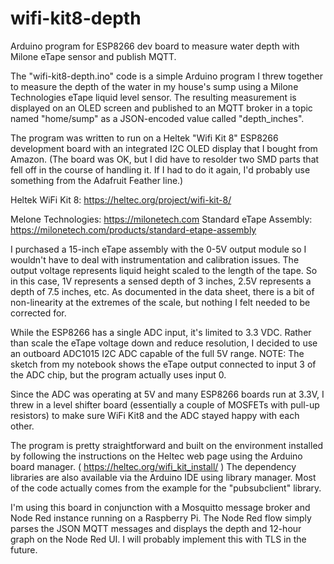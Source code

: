 # wifi-kit8-depth
Arduino program for ESP8266 dev board to measure water depth with Milone eTape sensor and publish MQTT.

The "wifi-kit8-depth.ino" code is a simple Arduino program I threw together
to measure the depth of the water in my house's sump using a Milone 
Technologies eTape liquid level sensor.  The resulting measurement is 
displayed on an OLED screen and published to an MQTT broker in a topic 
named "home/sump" as a JSON-encoded value called "depth_inches".

The program was written to run on a Heltek "Wifi Kit 8" ESP8266 development 
board with an integrated I2C OLED display that I bought from Amazon.  (The
board was OK, but I did have to resolder two SMD parts that fell off in 
the course of handling it.  If I had to do it again, I'd probably use 
something from the Adafruit Feather line.)

Heltek WiFi Kit 8: https://heltec.org/project/wifi-kit-8/

Melone Technologies:  https://milonetech.com
Standard eTape Assembly: https://milonetech.com/products/standard-etape-assembly

I purchased a 15-inch eTape assembly with the 0-5V output module so I wouldn't 
have to deal with instrumentation and calibration issues.  The output voltage 
represents liquid height scaled to the length of the tape.  So in this
case, 1V represents a sensed depth of 3 inches, 2.5V represents a depth of 7.5 
inches, etc.  As documented in the data sheet, there is a bit of non-linearity
at the extremes of the scale, but nothing I felt needed to be corrected for.

While the ESP8266 has a single ADC input, it's limited to 3.3 VDC. Rather
than scale the eTape voltage down and reduce resolution, I decided to use
an outboard ADC1015 I2C ADC capable of the full 5V range.  NOTE: The 
sketch from my notebook shows the eTape output connected to input 3 of
the ADC chip, but the program actually uses input 0.

Since the ADC was operating at 5V and many ESP8266 boards run at 3.3V, I
threw in a level shifter board (essentially a couple of MOSFETs with pull-up 
resistors) to make sure WiFi Kit8 and the ADC stayed happy with each other.

The program is pretty straightforward and built on the environment installed
by following the instructions on the Heltec web page using the Arduino board 
manager.  ( https://heltec.org/wifi_kit_install/ ) The dependency libraries 
are also available  via the Arduino IDE using library manager.  Most of the 
code actually comes from the example for the "pubsubclient" library.

I'm using this board in conjunction with a Mosquitto message broker and
Node Red instance running on a Raspberry Pi.  The Node Red flow simply
parses the JSON MQTT messages and displays the depth and 12-hour graph
on the Node Red UI.  I will probably implement this with TLS in the future.
